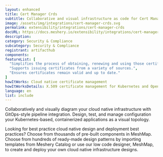 ```yaml
---
layout: enhanced
title: Cert Manager Crds
subtitle: Collaborative and visual infrastructure as code for Cert Manager Crds
image: /assets/img/integrations/cert-manager-crds.svg
permalink: extensibility/integrations/cert-manager-crds
docURL: https://docs.meshery.io/extensibility/integrations/cert-manager-crds
description: 
category: Security & Compliance
subcategory: Security & Compliance
registrant: artifacthub
components: 
featureList: [
  "Simplifies the process of obtaining, renewing and using those certificates.",
  "Supports issuing certificates from a variety of sources.",
  "Ensures certificates remain valid and up to date."
]
howItWorks: Cloud native certificate management
howItWorksDetails: X.509 certificate management for Kubernetes and OpenShift
language: en
list: include
---
```

<p>

</p>
<p>
    Collaboratively and visually diagram your cloud native infrastructure with GitOps-style pipeline integration. Design, test, and manage configuration your Kubernetes-based, containerized applications as a visual topology.
</p>
<p>
    Looking for best practice cloud native design and deployment best practices? Choose from thousands of pre-built components in MeshMap. Choose from hundreds of ready-made design patterns by importing templates from Meshery Catalog or use our low code designer, MeshMap, to create and deploy your own cloud native infrastructure designs.
</p>
